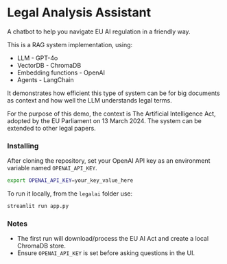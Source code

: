# Legal Analysis Assistant
A chatbot to help you navigate EU AI regulation in a friendly way.

This is a RAG system implementation, using:
- LLM - GPT-4o
- VectorDB - ChromaDB
- Embedding functions - OpenAI
- Agents - LangChain 

It demonstrates how efficient this type of system can be for big documents as context and how well the LLM understands legal terms.

For the purpose of this demo, the context is The Artificial Intelligence Act, adopted by the EU Parliament on 13 March 2024. The system can be extended to other legal papers. 

### Installing
After cloning the repository, set your OpenAI API key as an environment variable named `OPENAI_API_KEY`.
```bash
export OPENAI_API_KEY=your_key_value_here
```
To run it locally, from the `legalai` folder use:
```bash
streamlit run app.py
```

### Notes
- The first run will download/process the EU AI Act and create a local ChromaDB store.
- Ensure `OPENAI_API_KEY` is set before asking questions in the UI.
